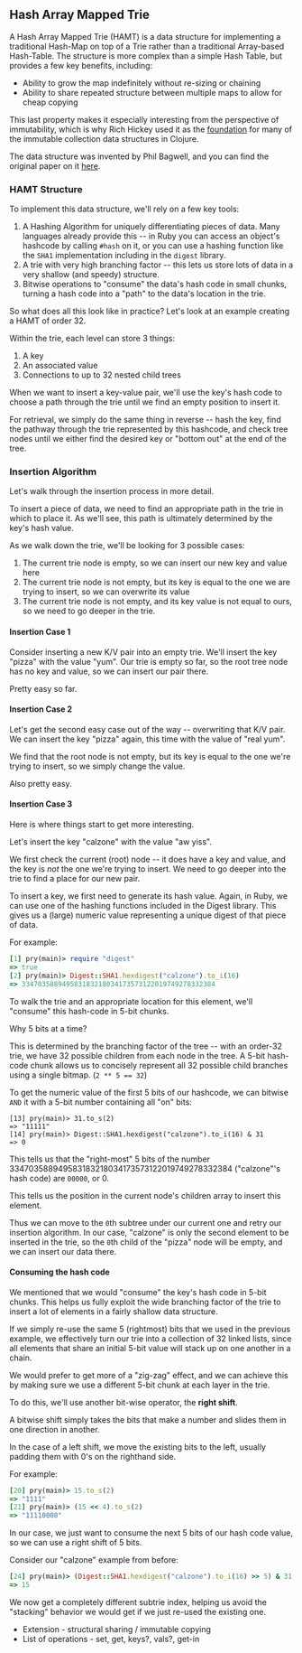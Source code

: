 ## Hash Array Mapped Trie

A Hash Array Mapped Trie (HAMT) is a data structure for implementing
a traditional Hash-Map on top of a Trie rather than a traditional
Array-based Hash-Table. The structure is more complex than
a simple Hash Table, but provides a few key benefits, including:

* Ability to grow the map indefinitely without re-sizing or chaining
* Ability to share repeated structure between multiple maps to allow
for cheap copying

This last property makes it especially interesting from the perspective
of immutability, which is why Rich Hickey used it as the [foundation](https://github.com/clojure/clojure/blob/master/src/jvm/clojure/lang/PersistentHashMap.java)
for many of the immutable collection data structures in Clojure.

The data structure was invented by Phil Bagwell, and you
can find the original paper on it [here](http://lampwww.epfl.ch/papers/idealhashtrees.pdf).

### HAMT Structure

To implement this data structure, we'll rely on a few key
tools:

1. A Hashing Algorithm for uniquely differentiating pieces of data.
Many languages already provide this -- in Ruby you can access an
object's hashcode by calling `#hash` on it, or you can use a hashing function
like the `SHA1` implementation including in the `digest` library.
2. A trie with very high branching factor -- this lets us store lots
of data in a very shallow (and speedy) structure.
3. Bitwise operations to "consume" the data's hash code in small chunks,
turning a hash code into a "path" to the data's location in the trie.

So what does all this look like in practice? Let's look at
an example creating a HAMT of order 32.

Within the trie, each level can store 3 things:

1. A key
2. An associated value
3. Connections to up to 32 nested child trees

When we want to insert a key-value pair, we'll use the key's
hash code to choose a path through the trie until we find
an empty position to insert it.

For retrieval, we simply do the same thing in reverse -- hash
the key, find the pathway through the trie represented by
this hashcode, and check tree nodes until we either find the
desired key or "bottom out" at the end of the tree.

### Insertion Algorithm

Let's walk through the insertion process in more detail.

To insert a piece of data, we need to find an appropriate path
in the trie in which to place it. As we'll see, this path
is ultimately determined by the key's hash value.

As we walk down the trie, we'll be looking for 3 possible cases:

1. The current trie node is empty, so we can insert our new key
and value here
2. The current trie node is not empty, but its key is equal
to the one we are trying to insert, so we can overwrite its value
3. The current trie node is not empty, and its key value is not
equal to ours, so we need to go deeper in the trie.

#### Insertion Case 1

Consider inserting a new K/V pair into an empty trie.
We'll insert the key "pizza" with the value "yum".
Our trie is empty so far, so the root tree node has no
key and value, so we can insert our pair there.

Pretty easy so far.

#### Insertion Case 2

Let's get the second easy case out of the way -- overwriting
that K/V pair. We can insert the key "pizza" again,
this time with the value of "real yum".

We find that the root node is not empty, but its key is equal to
the one we're trying to insert, so we simply change the value.

Also pretty easy.

#### Insertion Case 3

Here is where things start to get more interesting.

Let's insert the key "calzone" with the value "aw yiss".

We first check the current (root) node -- it does have a
key and value, and the key is *not* the one we're trying
to insert. We need to go deeper into the trie to find
a place for our new pair.

To insert a key, we first need to generate its
hash value. Again, in Ruby, we can use one of the hashing
functions included in the Digest library. This gives us a (large) numeric
value representing a unique digest of that piece of data.

For example:

```ruby
[1] pry(main)> require "digest"
=> true
[2] pry(main)> Digest::SHA1.hexdigest("calzone").to_i(16)
=> 334703588949583183218034173573122019749278332384
```

To walk the trie and an appropriate location for this element,
we'll "consume" this hash-code in 5-bit chunks.

Why 5 bits at a time?

This is determined by the branching factor of the tree
-- with an order-32 trie, we have 32 possible children from each
node in the tree. A 5-bit hash-code chunk allows us to concisely
represent all 32 possible child branches using a single bitmap.
(`2 ** 5 == 32`)

To get the numeric value of the first 5 bits of our hashcode,
we can bitwise `AND` it with a 5-bit number containing all "on" bits:

```
[13] pry(main)> 31.to_s(2)
=> "11111"
[14] pry(main)> Digest::SHA1.hexdigest("calzone").to_i(16) & 31
=> 0
```

This tells us that the "right-most" 5 bits of the number
334703588949583183218034173573122019749278332384 ("calzone"'s hash code)
are `00000`, or 0.

This tells us the position in the current node's children array
to insert this element.

Thus we can move to the `0`th subtree under our current one
and retry our insertion algorithm. In our case, "calzone"
is only the second element to be inserted in the trie, so
the `0`th child of the "pizza" node will be empty, and we
can insert our data there.

#### Consuming the hash code

We mentioned that we would "consume" the key's hash code in 5-bit
chunks. This helps us fully exploit the wide branching factor of the
trie to insert a lot of elements in a fairly shallow data structure.

If we simply re-use the same 5 (rightmost) bits that we used in the
previous example, we effectively turn our trie into a collection
of 32 linked lists, since all elements that share an initial 5-bit
value will stack up on one another in a chain.

We would prefer to get more of a "zig-zag" effect, and we can achieve
this by making sure we use a different 5-bit chunk at each layer in
the trie.

To do this, we'll use another bit-wise operator, the **right shift**.

A bitwise shift simply takes the bits that make a number and slides
them in one direction in another.

In the case of a left shift, we move the existing bits to the left,
usually padding them with 0's on the righthand side.

For example:

```ruby
[20] pry(main)> 15.to_s(2)
=> "1111"
[21] pry(main)> (15 << 4).to_s(2)
=> "11110000"
```

In our case, we just want to consume the next 5 bits of our
hash code value, so we can use a right shift of 5 bits.

Consider our "calzone" example from before:

```ruby
[24] pry(main)> (Digest::SHA1.hexdigest("calzone").to_i(16) >> 5) & 31
=> 15
```

We now get a completely different subtrie index, helping us avoid
the "stacking" behavior we would get if we just re-used the existing one.

* Extension - structural sharing / immutable copying
* List of operations - set, get, keys?, vals?, get-in


